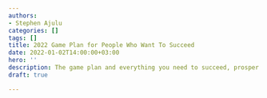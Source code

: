 ```yaml
---
authors:
- Stephen Ajulu
categories: []
tags: []
title: 2022 Game Plan for People Who Want To Succeed
date: 2022-01-02T14:00:00+03:00
hero: ''
description: The game plan and everything you need to succeed, prosper and live happily.
draft: true

---
```

